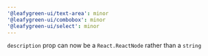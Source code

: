 ```yaml
---
'@leafygreen-ui/text-area': minor
'@leafygreen-ui/combobox': minor
'@leafygreen-ui/select': minor
---
```


`description` prop can now be a `React.ReactNode` rather than a `string`
